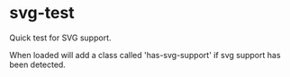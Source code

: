 # svg-test
Quick test for SVG support.

When loaded will add a class called 'has-svg-support' if svg support has been detected.
